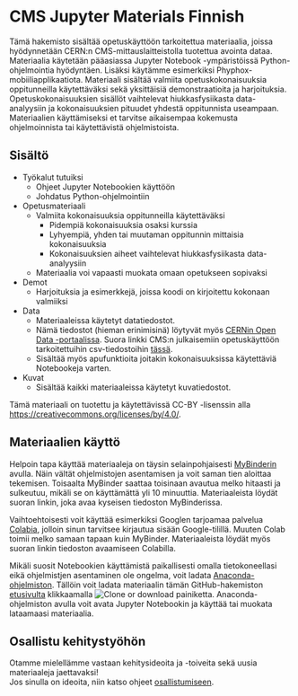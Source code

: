 # CMS Jupyter Materials Finnish
Tämä hakemisto sisältää opetuskäyttöön tarkoitettua materiaalia, joissa hyödynnetään CERN:n CMS-mittauslaitteistolla tuotettua avointa dataa. Materiaalia käytetään pääasiassa Jupyter Notebook -ympäristöissä Python-ohjelmointia hyödyntäen. Lisäksi käytämme esimerkiksi Phyphox-mobiiliapplikaatiota. Materiaali sisältää valmiita opetuskokonaisuuksia oppitunneilla käytettäväksi sekä yksittäisiä demonstraatioita ja harjoituksia. Opetuskokonaisuuksien sisällöt vaihtelevat hiukkasfysiikasta data-analyysiin ja kokonaisuuksien pituudet yhdestä oppitunnista useampaan. Materiaalien käyttämiseksi et tarvitse aikaisempaa kokemusta ohjelmoinnista tai käytettävistä ohjelmistoista.

## Sisältö
- Työkalut tutuiksi <br>
    - Ohjeet Jupyter Notebookien käyttöön
    - Johdatus Python-ohjelmointiin
- Opetusmateriaali
    - Valmiita kokonaisuuksia oppitunneilla käytettäväksi
        - Pidempiä kokonaisuuksia osaksi kurssia
        - Lyhyempiä, yhden tai muutaman oppitunnin mittaisia kokonaisuuksia
        - Kokonaisuuksien aiheet vaihtelevat hiukkasfysiikasta data-analyysiin
    - Materiaalia voi vapaasti muokata omaan opetukseen sopivaksi
- Demot
    - Harjoituksia ja esimerkkejä, joissa koodi on kirjoitettu kokonaan valmiiksi
- Data
    - Materiaaleissa käytetyt datatiedostot.
    - Nämä tiedostot (hieman erinimisinä) löytyvät myös [CERNin Open Data -portaalissa](http://opendata.web.cern.ch). Suora linkki CMS:n julkaisemiin opetuskäyttöön tarkoitettuihin csv-tiedostoihin [tässä](http://opendata.web.cern.ch/search?page=1&size=20&q=&subtype=Derived&type=Dataset&experiment=CMS&file_type=csv).
    - Sisältää myös apufunktioita joitakin kokonaisuuksissa käytettäviä Notebookeja varten.
- Kuvat
    - Sisältää kaikki materiaaleissa käytetyt kuvatiedostot.
  
Tämä materiaali on tuotettu ja käytettävissä CC-BY -lisenssin alla https://creativecommons.org/licenses/by/4.0/.

## Materiaalien käyttö
Helpoin tapa käyttää materiaaleja on täysin selainpohjaisesti [MyBinderin](https://mybinder.org/) avulla. Näin vältät ohjelmistojen asentamisen ja voit saman tien aloittaa tekemisen. Toisaalta MyBinder saattaa toisinaan avautua melko hitaasti ja sulkeutuu, mikäli se on käyttämättä yli 10 minuuttia. Materiaaleista löydät suoran linkin, joka avaa kyseisen tiedoston MyBinderissa.

Vaihtoehtoisesti voit käyttää esimerkiksi Googlen tarjoamaa palvelua [Colabia](https://colab.research.google.com/), jolloin sinun tarvitsee kirjautua sisään Google-tilillä. Muuten Colab toimii melko samaan tapaan kuin MyBinder. Materiaaleista löydät myös suoran linkin tiedoston avaamiseen Colabilla.

Mikäli suosit Notebookien käyttämistä paikallisesti omalla tietokoneellasi eikä ohjelmistjen asentaminen ole ongelma, voit ladata [Anaconda-ohjelmiston](https://www.anaconda.com/). Tällöin voit ladata materiaalin tämän GitHub-hakemiston [etusivulta](https://github.com/cms-opendata-education/cms-jupyter-materials-finnish) klikkaamalla ![Clone or download](https://github.com/cms-opendata-education/cms-opendata-education/blob/master/download.png) painiketta. Anaconda-ohjelmiston avulla voit avata Jupyter Notebookin ja käyttää tai muokata lataamaasi materiaalia.

## Osallistu kehitystyöhön
Otamme mielellämme vastaan kehitysideoita ja -toiveita sekä uusia materiaaleja jaettavaksi! <br>
Jos sinulla on ideoita, niin katso ohjeet [osallistumiseen](Osallistu-kehitystyohon.rst).

